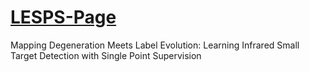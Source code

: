# [LESPS-Page](https://XinyiYing.github.io/LESPS/)
Mapping Degeneration Meets Label Evolution: Learning Infrared Small Target Detection with Single Point Supervision
